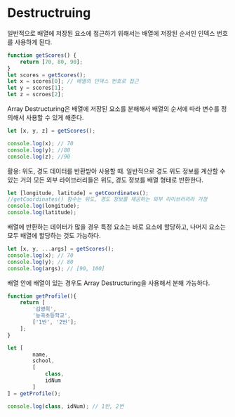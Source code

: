 # Destructruing

일반적으로 배열에 저장된 요소에 접근하기 위해서는 배열에 저장된 순서인 인덱스 번호를 사용하게 된다.

```javascript
function getScores() {
	return [70, 80, 90];
}
let scores = getScores();
let x = scores[0]; // 배열의 인덱스 번호로 접근
let y = scores[1];
let z = scroes[2];
```

Array Destructuring은 배열에 저장된 요소를 분해해서 배열의 순서에 따라 변수를 정의해서 사용할 수 있게 해준다.

```javascript
let [x, y, z] = getScores();

console.log(x); // 70
console.log(y); //80
console.log(z); //90
```

활용: 위도, 경도 데이터를 반환받아 사용할 때. 일반적으로 경도 위도 정보를 계산할 수있는 거의 모든 외부 라이브러리들은 위도, 경도 정보를 배열 형태로 반환한다. 

```javascript
let [longitude, latitude] = getCoordinates();
//getCoordinates() 함수는 위도, 경도 정보를 제공하는 외부 라이브러리라 가정
console.log(longitude);
console.log(latitude);
```

배열에 반환하는 데이터가 많을 경우 특정 요소는 바로 요소에 할당하고, 나머지 요소는 모두 배열에 할당하는 것도 가능하다.

```javascript
let [x, y, ...args] = getScores();
console.log(x); // 70
console.log(y); // 80
console.log(args); // [90, 100]
```

배열 안에 배열이 있는 경우도 Array Destructuring을 사용해서 분해 가능하다.

```Javascript
function getProfile(){
	return [
		'김영희',
		'능곡초등학교',
		['1반', '2번'];
	];
}

let [
		name,
		school,
		[
			class,
			idNum
		]
] = getProfile();

console.log(class, idNum); // 1반, 2번
```

